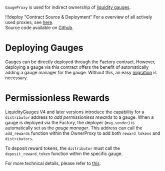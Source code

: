 `GaugeProxy` is used for indirect ownership of [liquidity gauges](../liquidity-gauge-and-minting-crv/overview.md).

!!!deploy "Contract Source & Deployment"
    For a overview of all actively used proxies, see [here](../../references/deployed-contracts.md#proxies).  
    Source code available on [Github](https://github.com/curvefi/curve-dao-contracts/blob/master/contracts/GaugeProxy.vy).


# **Deploying Gauges**
Gauges can be directly deployed through the Factory contract. However, deploying a gauge via this contract offers the benefit of automatically adding a gauge manager for the gauge. Without this, an easy [migration](#migrate_gauge_manager) is necessary.

# **Permissionless Rewards**
LiquidityGauges V4 and later versions introduce the capability for a `distributor` address to *add permissionless rewards* to a gauge. When a gauge is deployed via the Factory, the deployer (`msg.sender`) is automatically set as the *gauge manager*. This address can call the `add_rewards` function within the OwnerProxy to add both `reward tokens` and `distributors`.

To deposit reward tokens, the `distributor` must call the `deposit_reward_token` function within the specific gauge.

For more technical details, please refer to [this](../LiquidityGaugesAndMintingCRV/gauges/PermissionlessRewards.md).
